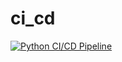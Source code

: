 # ci_cd


[![Python CI/CD Pipeline](https://github.com/aalmalla/ci_cd/actions/workflows/main.yml/badge.svg)](https://github.com/aalmalla/ci_cd/actions/workflows/main.yml)
